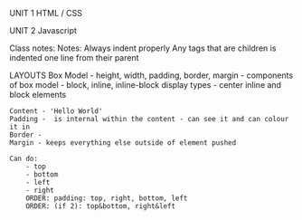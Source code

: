 UNIT 1
HTML / CSS

UNIT 2
Javascript


Class notes:
Notes: Always indent properly
Any tags that are children is indented one line from their parent

LAYOUTS
	Box Model
		- height, width, padding, border, margin
		- components of box model
		- block, inline, inline-block display types
		- center inline and block elements

	Content - 'Hello World'
	Padding -  is internal within the content - can see it and can colour it in
	Border - 
	Margin - keeps everything else outside of element pushed 
	
	Can do:
		- top 
		- bottom
		- left
		- right
		ORDER: padding: top, right, bottom, left
		ORDER: (if 2): top&bottom, right&left